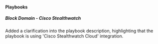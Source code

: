 
#### Playbooks

##### Block Domain - Cisco Stealthwatch

Added a clarification into the playbook description, highlighting that the playbook is using 'Cisco Stealthwatch Cloud' integration.
